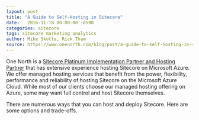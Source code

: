 ```yaml
---
layout: post
title: "A Guide to Self-Hosting in Sitecore"
date:   2016-11-18 00:00:00 -0500
categories: sitecore
tags: sitecore marketing analytics
author: Mike Skutta, Rick Tham
source: https://www.onenorth.com/blog/post/a-guide-to-self-hosting-in-sitecore
---
```


One North is a [Sitecore Platinum Implementation Partner and Hosting Partner](https://www.onenorth.com/blog/post/one-north-interactive-named-sitecore-platinum-implementation-partner) that has extensive experience hosting Sitecore on Microsoft Azure.  We offer managed hosting services that benefit from the power, flexibility, performance and reliability of hosting Sitecore on the Microsoft Azure Cloud.  While most of our clients choose our managed hosting offering on Azure, some may want full control and host Sitecore themselves.  

There are numerous ways that you can host and deploy Sitecore.  Here are some options and trade-offs.